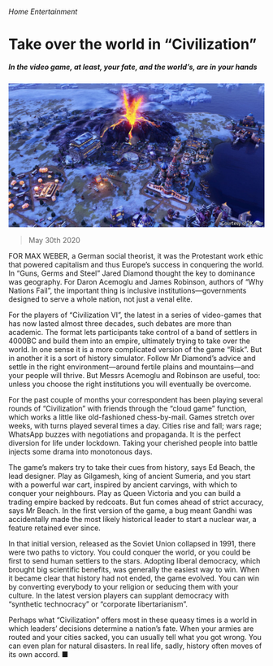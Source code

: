 ###### Home Entertainment

# Take over the world in “Civilization” 

##### In the video game, at least, your fate, and the world’s, are in your hands 

![image](images/20200530_BKP004.jpg) 

> May 30th 2020 

FOR MAX WEBER, a German social theorist, it was the Protestant work ethic that powered capitalism and thus Europe’s success in conquering the world. In “Guns, Germs and Steel” Jared Diamond thought the key to dominance was geography. For Daron Acemoglu and James Robinson, authors of “Why Nations Fail”, the important thing is inclusive institutions—governments designed to serve a whole nation, not just a venal elite.

For the players of “Civilization VI”, the latest in a series of video-games that has now lasted almost three decades, such debates are more than academic. The format lets participants take control of a band of settlers in 4000BC and build them into an empire, ultimately trying to take over the world. In one sense it is a more complicated version of the game “Risk”. But in another it is a sort of history simulator. Follow Mr Diamond’s advice and settle in the right environment—around fertile plains and mountains—and your people will thrive. But Messrs Acemoglu and Robinson are useful, too: unless you choose the right institutions you will eventually be overcome.


For the past couple of months your correspondent has been playing several rounds of “Civilization” with friends through the “cloud game” function, which works a little like old-fashioned chess-by-mail. Games stretch over weeks, with turns played several times a day. Cities rise and fall; wars rage; WhatsApp buzzes with negotiations and propaganda. It is the perfect diversion for life under lockdown. Taking your cherished people into battle injects some drama into monotonous days.

The game’s makers try to take their cues from history, says Ed Beach, the lead designer. Play as Gilgamesh, king of ancient Sumeria, and you start with a powerful war cart, inspired by ancient carvings, with which to conquer your neighbours. Play as Queen Victoria and you can build a trading empire backed by redcoats. But fun comes ahead of strict accuracy, says Mr Beach. In the first version of the game, a bug meant Gandhi was accidentally made the most likely historical leader to start a nuclear war, a feature retained ever since.

In that initial version, released as the Soviet Union collapsed in 1991, there were two paths to victory. You could conquer the world, or you could be first to send human settlers to the stars. Adopting liberal democracy, which brought big scientific benefits, was generally the easiest way to win. When it became clear that history had not ended, the game evolved. You can win by converting everybody to your religion or seducing them with your culture. In the latest version players can supplant democracy with “synthetic technocracy” or “corporate libertarianism”.

Perhaps what “Civilization” offers most in these queasy times is a world in which leaders’ decisions determine a nation’s fate. When your armies are routed and your cities sacked, you can usually tell what you got wrong. You can even plan for natural disasters. In real life, sadly, history often moves of its own accord. ■

